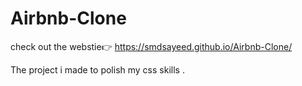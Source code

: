 # Airbnb-Clone
check out the webstie👉
 https://smdsayeed.github.io/Airbnb-Clone/
 
The project i made to polish my css skills .
